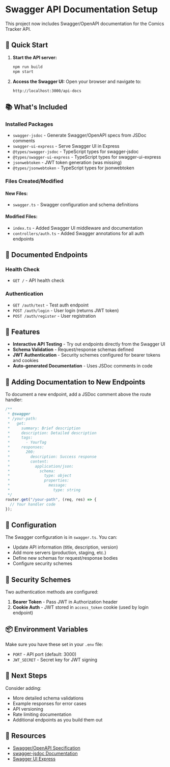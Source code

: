 # Swagger API Documentation Setup

This project now includes Swagger/OpenAPI documentation for the Comics Tracker API.

## 🚀 Quick Start

1. **Start the API server:**

   ```bash
   npm run build
   npm start
   ```

2. **Access the Swagger UI:**
   Open your browser and navigate to:
   ```
   http://localhost:3000/api-docs
   ```

## 📚 What's Included

### Installed Packages

- `swagger-jsdoc` - Generate Swagger/OpenAPI specs from JSDoc comments
- `swagger-ui-express` - Serve Swagger UI in Express
- `@types/swagger-jsdoc` - TypeScript types for swagger-jsdoc
- `@types/swagger-ui-express` - TypeScript types for swagger-ui-express
- `jsonwebtoken` - JWT token generation (was missing)
- `@types/jsonwebtoken` - TypeScript types for jsonwebtoken

### Files Created/Modified

#### New Files:

- `swagger.ts` - Swagger configuration and schema definitions

#### Modified Files:

- `index.ts` - Added Swagger UI middleware and documentation
- `controllers/auth.ts` - Added Swagger annotations for all auth endpoints

## 📝 Documented Endpoints

### Health Check

- `GET /` - API health check

### Authentication

- `GET /auth/test` - Test auth endpoint
- `POST /auth/login` - User login (returns JWT token)
- `POST /auth/register` - User registration

## 🎨 Features

- **Interactive API Testing** - Try out endpoints directly from the Swagger UI
- **Schema Validation** - Request/response schemas defined
- **JWT Authentication** - Security schemes configured for bearer tokens and cookies
- **Auto-generated Documentation** - Uses JSDoc comments in code

## 📖 Adding Documentation to New Endpoints

To document a new endpoint, add a JSDoc comment above the route handler:

```typescript
/**
 * @swagger
 * /your-path:
 *   get:
 *     summary: Brief description
 *     description: Detailed description
 *     tags:
 *       - YourTag
 *     responses:
 *       200:
 *         description: Success response
 *         content:
 *           application/json:
 *             schema:
 *               type: object
 *               properties:
 *                 message:
 *                   type: string
 */
router.get("/your-path", (req, res) => {
  // Your handler code
});
```

## 🔧 Configuration

The Swagger configuration is in `swagger.ts`. You can:

- Update API information (title, description, version)
- Add more servers (production, staging, etc.)
- Define new schemas for request/response bodies
- Configure security schemes

## 🔐 Security Schemes

Two authentication methods are configured:

1. **Bearer Token** - Pass JWT in Authorization header
2. **Cookie Auth** - JWT stored in `access_token` cookie (used by login endpoint)

## 📦 Environment Variables

Make sure you have these set in your `.env` file:

- `PORT` - API port (default: 3000)
- `JWT_SECRET` - Secret key for JWT signing

## 🎯 Next Steps

Consider adding:

- More detailed schema validations
- Example responses for error cases
- API versioning
- Rate limiting documentation
- Additional endpoints as you build them out

## 🔗 Resources

- [Swagger/OpenAPI Specification](https://swagger.io/specification/)
- [swagger-jsdoc Documentation](https://github.com/Surnet/swagger-jsdoc)
- [Swagger UI Express](https://github.com/scottie1984/swagger-ui-express)
